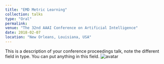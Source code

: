 ```yaml
---
title: "EMD Metric Learning"
collection: talks
type: "Oral"
permalink: 
venue: "The 32nd AAAI Conference on Artificial Intelligence"
date: 2018-02-07
location: "New Orleans, Louisiana, USA"
---
```

This is a description of your conference proceedings talk, note the different field in type. You can put anything in this field.
![avatar](http://baidu.com/pic/doge.png)
